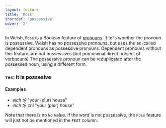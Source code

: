 ```yaml
---
layout: feature
title: 'Poss'
shortdef: 'possessive'
udver: '2'
---
```


In Welsh, `Poss` is a Boolean feature of [pronouns](en-pos/PRON). It tells whether the pronoun is possessive.
Welsh has no possessive pronouns, but uses the so-called dependent pronouns as possessive pronouns.
Dependent pronouns without this feature, are not possessives (but pronominal direct oobject of verbnouns)
The possessive pronoun can be reduplicated after the possessed noun, using a different form.


### <a name="Yes">`Yes`</a>: it is possesive

#### Examples

* _eich tŷ_ "your (plur) house"
* _eich tŷ chi_ "your (plur) house"

Note that there is no `No` value. If the word is not possessive, the `Poss` feature will just not be mentioned in the `FEAT` column.
<!-- Interlanguage links updated Po lis 14 15:34:55 CET 2022 -->
